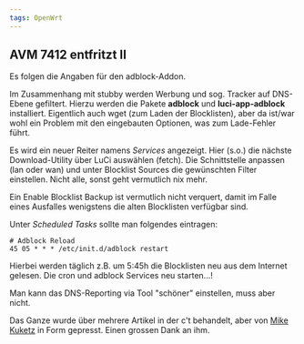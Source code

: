 ```yaml
---
tags: OpenWrt
---
```

## AVM 7412 entfritzt II
Es folgen die Angaben für den adblock-Addon.

Im Zusammenhang mit stubby werden Werbung und sog. Tracker auf DNS-Ebene gefiltert.
Hierzu werden die Pakete **adblock** und **luci-app-adblock** installiert. Eigentlich auch wget (zum Laden der Blocklisten), aber da ist/war wohl ein Problem mit den eingebauten Optionen, was zum Lade-Fehler führt.

Es wird ein neuer Reiter namens *Services* angezeigt. Hier (s.o.) die nächste Download-Utility über LuCi auswählen (fetch). Die Schnittstelle anpassen (lan oder wan) und unter Blocklist Sources die gewünschten Filter einstellen. Nicht alle, sonst geht vermutlich nix mehr.

Ein Enable Blocklist Backup ist vermutlich nicht verquert, damit im Falle eines Ausfalles wenigstens die alten Blocklisten verfügbar sind.

Unter *Scheduled Tasks* sollte man folgendes eintragen:
```
# Adblock Reload
45 05 * * * /etc/init.d/adblock restart
```
Hierbei werden täglich z.B. um 5:45h die Blocklisten neu aus dem Internet gelesen. Die cron und adblock Services neu starten...!

Man kann das DNS-Reporting via Tool "schöner" einstellen, muss aber nicht.

Das Ganze wurde über mehrere Artikel in der c't behandelt, aber von [Mike Kuketz](https://www.kuketz-blog.de/) in Form gepresst.
Einen grossen Dank an ihm.
